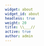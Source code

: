 ```yaml
---
widget: about
widget_id: about
headless: true
weight: 20
title: \\___//
active: true
author: admin
---
```

